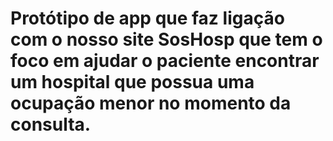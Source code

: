 # Protótipo de app que faz ligação com o nosso site SosHosp que tem o foco em ajudar o paciente encontrar um hospital que possua uma ocupação menor no momento da consulta.